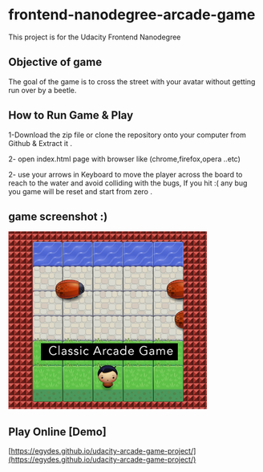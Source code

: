 frontend-nanodegree-arcade-game
===============================

This project is for the Udacity Frontend Nanodegree


Objective of game
---------
The goal of the game is to cross the street with your avatar without getting run over by a beetle.

How to Run Game & Play
-----------
1-Download the zip file or clone the repository onto your computer from Github & Extract it .

2- open index.html page with browser like (chrome,firefox,opera ..etc)

2-  use your arrows in Keyboard to move the player across the board to reach to the water and avoid colliding with the bugs, If you hit :( any bug you game will be reset and start from zero .

game screenshot :)
-----------

![](images/screenshot.png)


Play Online [Demo]
-----------
[https://egydes.github.io/udacity-arcade-game-project/](https://egydes.github.io/udacity-arcade-game-project/)
